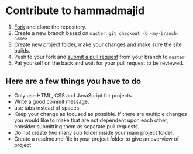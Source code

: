 # Contribute to hammadmajid

1. [Fork][fork] and clone the repository.
1. Create a new branch based on `master`: `git checkout -b <my-branch-name>`
1. Create new project folder, make your changes and make sure the site builds.
1. Push to your fork and [submit a pull request][compare] from your branch to `master`
1. Pat yourself on the back and wait for your pull request to be reviewed.

## Here are a few things you have to do

- Only use HTML, CSS and JavaScript for projects.
- Write a good commit message.
- use tabs instead of spaces.
- Keep your change as focused as possible. If there are multiple changes you would like to make that are not dependent upon each other, consider submitting them as separate pull requests.
- Do not create two many sub folder inside your main project folder.
- Create a readme.md file in your project folder to give an overview of project

[fork]: https://github.com/hammadmajid/Mini-Web-Projects/fork
[compare]: https://github.com/hammadmajid/Mini-Web-Projects/compare
